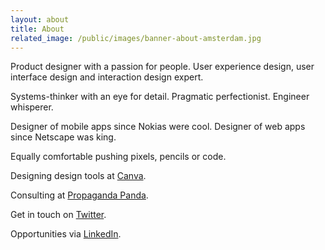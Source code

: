 ```yaml
---
layout: about
title: About
related_image: /public/images/banner-about-amsterdam.jpg
---
```


Product designer with a passion for people. User experience design, user interface design and interaction design expert.

Systems-thinker with an eye for detail. Pragmatic perfectionist. Engineer whisperer.

Designer of mobile apps since Nokias were cool. Designer of web apps since Netscape was king.

Equally comfortable pushing pixels, pencils or code.

Designing design tools at [Canva](https://www.canva.com "Product Designer at Canva").

Consulting at [Propaganda Panda](http://pandahq.com.au "Minister of Design at Propaganda Panda").

Get in touch on [Twitter](https://twitter.com/IDIUX "IDIUX on Twitter").

Opportunities via [LinkedIn](https://au.linkedin.com/in/idowling "Iain Dowling on LinkedIn").
